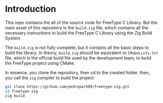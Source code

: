 # Introduction

This repo contains the all of the source code for FreeType C Library. But the main asset of this repository
is the `build.zig` file, which contains all the necessary instructions to build the FreeType C Library
using the Zig Build System.

The `build.zig` is not fully complete, but it contains all the basic steps to build the library.
In theory, `build.zig` should be equivalent to `CMakeLists.txt` file, which is the official build file used
by the development team, to build the FreeType project using CMake.

In essence, you clone the repository, then cd to the created folder, then, you call the `zig` compiler to build the project:

```bash
git clone https://github.com/pedropark99/freetype-zig.git
cd freetype-zig
zig build
```
